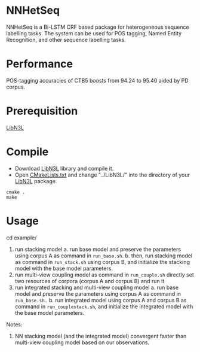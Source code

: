 NNHetSeq
=====
NNHetSeq is a Bi-LSTM CRF based package for heterogeneous sequence labelling tasks. The system can be used for POS tagging, Named Entity Recognition, and other sequence labelling tasks. 

Performance
=====
POS-tagging accuracies of CTB5 boosts from 94.24 to 95.40 aided by PD corpus.

Prerequisition
=====
[LibN3L](https://github.com/SUTDNLP/LibN3L)

Compile
======
* Download [LibN3L](https://github.com/SUTDNLP/LibN3L) library and compile it. 
* Open [CMakeLists.txt](CMakeLists.txt) and change "../LibN3L/" into the directory of your [LibN3L](https://github.com/SUTDNLP/LibN3L) package.  

`cmake .`  
`make`  

Usage
=====
cd example/
1. run stacking model 
	a. run base model and preserve the parameters using corpus A as command in `run_base.sh`.
	b. then, run stacking model as command in `run_stack.sh` using corpus B, and initialize the stacking model with the base model parameters.
2. run multi-view coupling model as command in `run_couple.sh`
	directly set two resources of corpora (corpus A and corpus B) and run it
3. run integrated stacking and multi-view coupling model
	a. run base model and preserve the parameters using corpus A as command in `run_base.sh`..
	b. run integrated model using corpus A and corpus B as command in `run_couplestack.sh`, and initialize the integrated model with the base model parameters.
	
Notes:
1. NN stacking model (and the integrated model) convergent faster than multi-view coupling model based on our observations.
